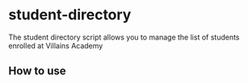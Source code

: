 # student-directory
The student directory script allows you to manage the list of students enrolled at Villains Academy 

## How to use ##

